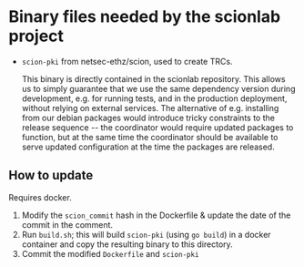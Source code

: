 # Binary files needed by the scionlab project

- `scion-pki` from netsec-ethz/scion, used to create TRCs.

  This binary is directly contained in the scionlab repository. 
  This allows us to simply guarantee that we use the same dependency version
  during development, e.g. for running tests, and in the production deployment,
  without relying on external services. 
  The alternative of e.g. installing from our debian packages would introduce
  tricky constraints to the release sequence -- the coordinator would require
  updated packages to function, but at the same time the coordinator should be
  available to serve updated configuration at the time the packages are
  released.


## How to update

Requires docker.

1. Modify the `scion_commit` hash in the Dockerfile & update the date of the
   commit in the comment.
2. Run `build.sh`; this will build `scion-pki` (using `go build`) in a docker
   container and copy the resulting binary to this directory.
3. Commit the modified `Dockerfile` and `scion-pki`
